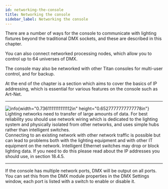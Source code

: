 ```yaml
---
id: networking-the-console 
title: Networking the console
sidebar_label: Networking the console
---
```


There are a number of ways for the console to communicate with lighting
fixtures beyond the traditional DMX sockets, and these are described in
this chapter.

You can also connect networked processing nodes, which allow you to
control up to 64 universes of DMX.

The console may also be networked with other Titan consoles for
multi-user control, and for backup.

At the end of the chapter is a section which aims to cover the basics of
IP addressing, which is essential for various features on the console
such as Art-Net.

  --------------------------------------------------------------------------------------------- --------------------------------------------------------------------------------------------------------------------------------------------------------------------------------------------------------------------------------------------------------------------------------------------------------------------------------------------
  ![info](/docs/images/image6.png){width="0.7361111111111112in" height="0.6527777777777778in"}   Lighting networks need to transfer of large amounts of data. For best reliability you should use network wiring which is dedicated to the lighting system and physically isolated from other networks, and uses simple hubs rather than intelligent switches.\
                                                                                                Connecting to an existing network with other network traffic is possible but can lead to problems both with the lighting equipment and with other IT equipment on the network. Intelligent Ethernet switches may drop or block lighting data. If you need to do this please read about the IP addresses you should use, in section 18.4.5.

  --------------------------------------------------------------------------------------------- --------------------------------------------------------------------------------------------------------------------------------------------------------------------------------------------------------------------------------------------------------------------------------------------------------------------------------------------

If the console has multiple network ports, DMX will be output on all
ports. You can set this from the DMX module properties in the DMX
Settings window, each port is listed with a switch to enable or disable
it.


